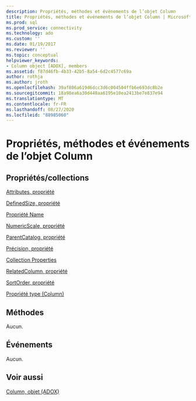 ```yaml
---
description: Propriétés, méthodes et événements de l’objet Column
title: Propriétés, méthodes et événements de l’objet Column | Microsoft Docs
ms.prod: sql
ms.prod_service: connectivity
ms.technology: ado
ms.custom: ''
ms.date: 01/19/2017
ms.reviewer: ''
ms.topic: conceptual
helpviewer_keywords:
- Column object [ADOX], members
ms.assetid: f87d46fb-4b33-42b5-8a54-6d2c4577c69a
author: rothja
ms.author: jroth
ms.openlocfilehash: 39af806a619d6dcc3d6c004504ffb6e693dc8b2e
ms.sourcegitcommit: 18a98ea6a30d448aa6195e10ea2413be7e837e94
ms.translationtype: MT
ms.contentlocale: fr-FR
ms.lasthandoff: 08/27/2020
ms.locfileid: "88985060"
---
```

# <a name="column-object-properties-methods-and-events"></a>Propriétés, méthodes et événements de l’objet Column
## <a name="propertiescollections"></a>Propriétés/collections  
 [Attributes, propriété](./attributes-property-adox.md)  
  
 [DefinedSize, propriété](./definedsize-property-adox.md)  
  
 [Propriété Name](./name-property-adox.md)  
  
 [NumericScale, propriété](./numericscale-property-adox.md)  
  
 [ParentCatalog, propriété](./parentcatalog-property-adox.md)  
  
 [Précision, propriété](./precision-property-adox.md)  
  
 [Collection Properties](../ado-api/properties-collection-ado.md)  
  
 [RelatedColumn, propriété](./relatedcolumn-property-adox.md)  
  
 [SortOrder, propriété](./sortorder-property-adox.md)  
  
 [Propriété type (Column)](./type-property-column-adox.md)  
  
## <a name="methods"></a>Méthodes  
 Aucun.  
  
## <a name="events"></a>Événements  
 Aucun.  
  
## <a name="see-also"></a>Voir aussi  
 [Column, objet (ADOX)](./column-object-adox.md)
